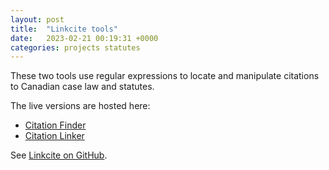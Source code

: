 ```yaml
---
layout: post
title:  "Linkcite tools"
date:   2023-02-21 00:19:31 +0000
categories: projects statutes
---
```


These two tools use regular expressions to locate and manipulate citations to Canadian case law and statutes. 

The live versions are hosted here: 
* [Citation Finder](https://allisonmorrell.github.io/linkcite/citation-finder.html)
* [Citation Linker](https://allisonmorrell.github.io/linkcite/citation-linker.html)

See [Linkcite on GitHub](https://github.com/allisonmorrell/linkcite).